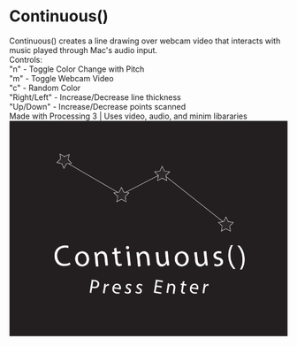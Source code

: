 # Continuous()
Continuous() creates a line drawing over webcam video that interacts with music played through Mac's audio input. <br>
Controls: <br>
"n" - Toggle Color Change with Pitch<br>
"m" - Toggle Webcam Video<br>
"c" - Random Color<br>
"Right/Left" - Increase/Decrease line thickness<br>
"Up/Down" - Increase/Decrease points scanned<br>
Made with Processing 3 | Uses video, audio, and minim libararies
![Continuous](data/continuous.png)
